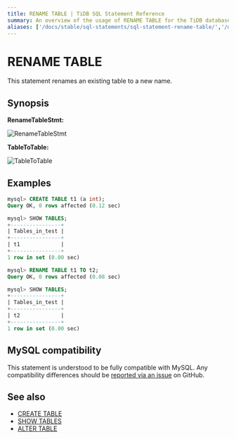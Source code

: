 ```yaml
---
title: RENAME TABLE | TiDB SQL Statement Reference
summary: An overview of the usage of RENAME TABLE for the TiDB database.
aliases: ['/docs/stable/sql-statements/sql-statement-rename-table/','/docs/v4.0/sql-statements/sql-statement-rename-table/','/docs/stable/reference/sql/statements/rename-table/']
---
```


# RENAME TABLE

This statement renames an existing table to a new name.

## Synopsis

**RenameTableStmt:**

![RenameTableStmt](/media/sqlgram/RenameTableStmt.png)

**TableToTable:**

![TableToTable](/media/sqlgram/TableToTable.png)

## Examples

```sql
mysql> CREATE TABLE t1 (a int);
Query OK, 0 rows affected (0.12 sec)

mysql> SHOW TABLES;
+----------------+
| Tables_in_test |
+----------------+
| t1             |
+----------------+
1 row in set (0.00 sec)

mysql> RENAME TABLE t1 TO t2;
Query OK, 0 rows affected (0.08 sec)

mysql> SHOW TABLES;
+----------------+
| Tables_in_test |
+----------------+
| t2             |
+----------------+
1 row in set (0.00 sec)
```

## MySQL compatibility

This statement is understood to be fully compatible with MySQL. Any compatibility differences should be [reported via an issue](https://github.com/pingcap/tidb/issues/new/choose) on GitHub.

## See also

* [CREATE TABLE](/sql-statements/sql-statement-create-table.md)
* [SHOW TABLES](/sql-statements/sql-statement-show-tables.md)
* [ALTER TABLE](/sql-statements/sql-statement-alter-table.md)
